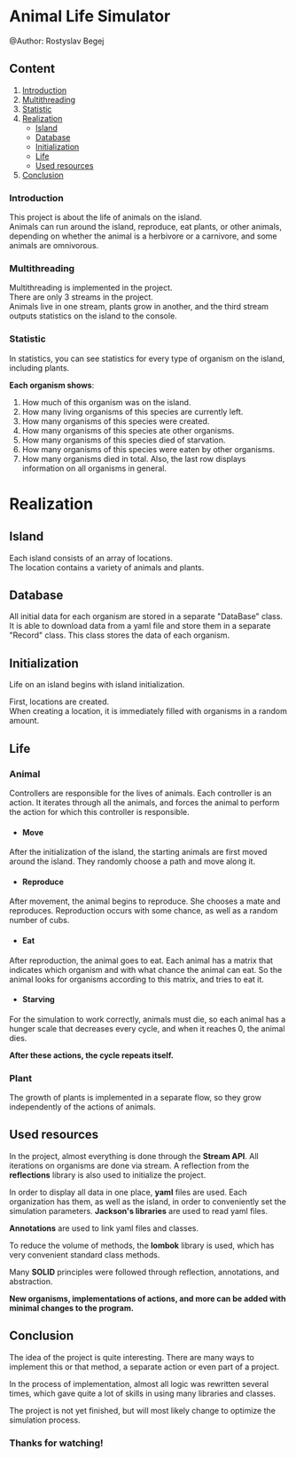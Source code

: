 # Animal Life Simulator

@Author: Rostyslav Begej

## Content

1. [Introduction](#introduction)
2. [Multithreading](#multithreading)
3. [Statistic](#statistic)
4. [Realization](#realization)
    - [Island](#island)
    - [Database](#database)
    - [Initialization](#initialization)
    - [Life](#life)
    - [Used resources](#used-resources)
5. [Conclusion](#conclusion)

### Introduction

This project is about the life of animals on the island.<br>
Animals can run around the island, reproduce, eat plants, or other animals, depending on whether the animal is a
herbivore or a carnivore, and some animals are omnivorous.

### Multithreading

Multithreading is implemented in the project.<br>
There are only 3 streams in the project.<br>
Animals live in one stream, plants grow in another, and the third stream outputs statistics on the island to the
console.

### Statistic

In statistics, you can see statistics for every type of organism on the island, including plants.

**Each organism shows**:

1. How much of this organism was on the island.
2. How many living organisms of this species are currently left.
3. How many organisms of this species were created.
4. How many organisms of this species ate other organisms.
5. How many organisms of this species died of starvation.
6. How many organisms of this species were eaten by other organisms.
7. How many organisms died in total.
   Also, the last row displays information on all organisms in general.

# Realization

## Island

Each island consists of an array of locations.<br>
The location contains a variety of animals and plants.

## Database

All initial data for each organism are stored in a separate "DataBase" class. It is able to download data from a yaml
file and store them in a separate "Record" class. This class stores the data of each organism.

## Initialization

Life on an island begins with island initialization.

First, locations are created.<br>
When creating a location, it is immediately filled with organisms in a random amount.

## Life

### Animal

Controllers are responsible for the lives of animals.
Each controller is an action. It iterates through all the animals, and forces the animal to perform the action for which
this controller is responsible.

- #### **Move**

After the initialization of the island, the starting animals are first moved around the island. They randomly choose a
path and move along it.

- #### **Reproduce**

After movement, the animal begins to reproduce. She chooses a mate and reproduces.
Reproduction occurs with some chance, as well as a random number of cubs.

- #### **Eat**

After reproduction, the animal goes to eat.
Each animal has a matrix that indicates which organism and with what chance the animal can eat. So the animal looks for
organisms according to this matrix, and tries to eat it.

- #### **Starving**

For the simulation to work correctly, animals must die, so each animal has a hunger scale that decreases every cycle,
and when it reaches 0, the animal dies.

**After these actions, the cycle repeats itself.**

### Plant

The growth of plants is implemented in a separate flow, so they grow independently of the actions of animals.

## Used resources

In the project, almost everything is done through the **Stream API**.
All iterations on organisms are done via stream.
A reflection from the **reflections** library is also used to initialize the project.

In order to display all data in one place, **yaml** files are used. Each organization has them, as well as the island,
in
order to conveniently set the simulation parameters.
**Jackson's libraries** are used to read yaml files.

**Annotations** are used to link yaml files and classes.

To reduce the volume of methods, the **lombok** library is used, which has very convenient standard class methods.

Many **SOLID** principles were followed through reflection, annotations, and abstraction.

**New organisms, implementations of actions, and more can be added with minimal changes to the program.**

## Conclusion

The idea of the project is quite interesting. There are many ways to implement this or that method, a separate action or
even part of a project.

In the process of implementation, almost all logic was rewritten several times, which gave quite a lot of skills in
using many libraries and classes.

The project is not yet finished, but will most likely change to optimize the simulation process.

### **Thanks for watching!**

